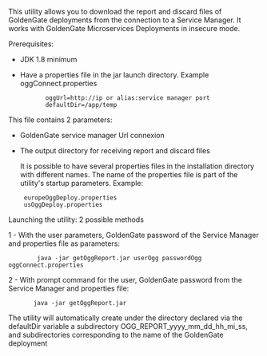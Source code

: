 This utility allows you to download the report and discard files of GoldenGate deployments from the connection to a Service Manager.
It works with GoldenGate Microservices Deployments in insecure mode.

Prerequisites:
- JDK 1.8 minimum
- Have a properties file in the jar launch directory. Example oggConnect.properties

             oggUrl=http://ip or alias:service manager port
             defaultDir=/app/temp
 
This file contains 2 parameters:
- GoldenGate service manager Url connexion
- The output directory for receiving report and discard files

    It is possible to have several properties files in the installation directory with different names. The name of the properties file is part of the utility's startup parameters. Example:

       europeOggDeploy.properties
       usOggDeploy.properties
  

Launching the utility: 2 possible methods


1 - With the user parameters, GoldenGate password of the Service Manager and properties file as parameters:


            java -jar getOggReport.jar userOgg passwordOgg oggConnect.properties


2 - With prompt command for the user, GoldenGate password from the Service Manager and properties file:

           java -jar getOggReport.jar



The utility will automatically create under the directory declared via the defaultDir variable a subdirectory OGG_REPORT_yyyy_mm_dd_hh_mi_ss, and subdirectories corresponding to the name of the GoldenGate deployment
